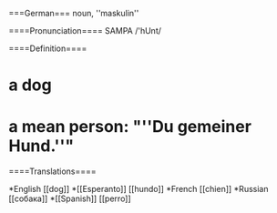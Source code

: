 ===German===
noun, ''maskulin'' 

====Pronunciation====
SAMPA /'hUnt/

====Definition====
# a dog
# a mean person: "''Du gemeiner Hund.''"

====Translations====

*English [[dog]]
*[[Esperanto]] [[hundo]]
*French [[chien]]
*Russian [[собака]]
*[[Spanish]] [[perro]]